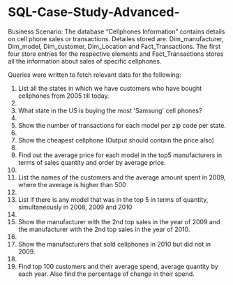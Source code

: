# SQL-Case-Study-Advanced-

Business Scenario: The database “Cellphones Information” contains details on
cell phone sales or transactions.
Detailes stored are: Dim_manufacturer, Dim_model, Dim_customer, Dim_Location and Fact_Transactions.
The first four store entries for the respective elements and Fact_Transactions
stores all the information about sales of specific cellphones.

Queries were written to fetch relevant data for the following:

1.	List all the states in which we have customers who have bought cellphones from 2005 till today.
2.	
3.	What state in the US is buying the most 'Samsung' cell phones?
4.	
5.	Show the number of transactions for each model per zip code per state.
6.	
7.	Show the cheapest cellphone (Output should contain the price also)
8.	
9.	Find out the average price for each model in the top5 manufacturers in terms of sales quantity and order by average price.
10.	
11.	List the names of the customers and the average amount spent in 2009, where the average is higher than 500
12.	
13.	List if there is any model that was in the top 5 in terms of quantity, simultaneously in 2008, 2009 and 2010
14.	
15.	Show the manufacturer with the 2nd top sales in the year of 2009 and the manufacturer with the 2nd top sales in the year of 2010.
16.	
17.	Show the manufacturers that sold cellphones in 2010 but did not in 2009.
18.	
19.	Find top 100 customers and their average spend, average quantity by each year. Also find the percentage of change in their spend.
